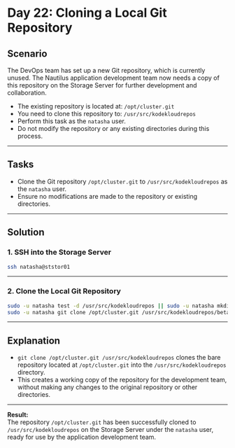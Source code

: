 # Day 22: Cloning a Local Git Repository

## Scenario

The DevOps team has set up a new Git repository, which is currently unused. The Nautilus application development team now needs a copy of this repository on the Storage Server for further development and collaboration.

- The existing repository is located at: `/opt/cluster.git`
- You need to clone this repository to: `/usr/src/kodekloudrepos`
- Perform this task as the `natasha` user.
- Do not modify the repository or any existing directories during this process.

---

## Tasks

- Clone the Git repository `/opt/cluster.git` to `/usr/src/kodekloudrepos` as the `natasha` user.
- Ensure no modifications are made to the repository or existing directories.

---

## Solution

### 1. SSH into the Storage Server

```bash
ssh natasha@ststor01
```

---

### 2. Clone the Local Git Repository

```bash
sudo -u natasha test -d /usr/src/kodekloudrepos || sudo -u natasha mkdir -p /usr/src/kodekloudrepos
sudo -u natasha git clone /opt/cluster.git /usr/src/kodekloudrepos/beta
```

---

## Explanation

- `git clone /opt/cluster.git /usr/src/kodekloudrepos` clones the bare repository located at `/opt/cluster.git` into the `/usr/src/kodekloudrepos` directory.
- This creates a working copy of the repository for the development team, without making any changes to the original repository or other directories.

---

**Result:**  
The repository `/opt/cluster.git` has been successfully cloned to `/usr/src/kodekloudrepos` on the Storage Server under the `natasha` user, ready for use by the application development team.
